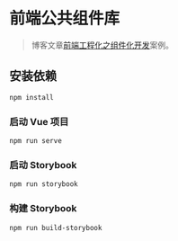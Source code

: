 # 前端公共组件库

> 博客文章[前端工程化之组件化开发](https://xuezenghui.com/posts/component-based-development/)案例。

## 安装依赖
```
npm install
```

### 启动 Vue 项目
```
npm run serve
```

### 启动 Storybook
```
npm run storybook
```

### 构建 Storybook
```
npm run build-storybook
```
